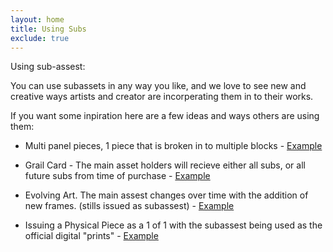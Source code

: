 ```yaml
---
layout: home
title: Using Subs
exclude: true
---
```

Using sub-assest:

You can use subassets in any way you like, and we love to see new and creative ways artists and creator are incorperating them in to their works.

If you want some inpiration here are a few ideas and ways others are using them:

- Multi panel pieces, 1 piece that is broken in to multiple blocks - <a href = "card-1.btcblocks">Example</a>

- Grail Card - The main asset holders will recieve either all subs, or all future subs from time of purchase  - <a href = "link.com">Example</a>

- Evolving Art. The main assest changes over time with the addition of new frames. (stills issued as subassest) - <a href = "link.com">Example</a>

- Issuing a Physical Piece as a 1 of 1 with the subassest being used as the official digital "prints" - <a href = "link.com">Example</a>